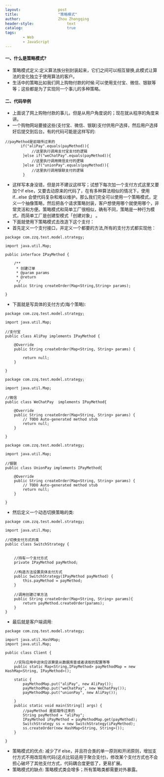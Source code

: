 ```yaml
---
layout:					post
title:					"策略模式"
author:					Zhou Zhongqing
header-style:				text
catalog:					true
tags:
		- Web
		- JavaScript
---
```

#### 一、什么是策略模式?
- 策略模式定义:定义算法族分别封装起来，它们之间可以相互替换,此模式让算法的变化独立于使用算法的客户。
- 生活中的策略比如我们网上购物付款的时候:可以使用支付宝、微信、银联等等；这些都是为了实现同一个事儿的多种策略。

#### 二、代码举例
- 上面说了网上购物付款的事儿，但是从用户角度说的；现在就从程序的角度来讲。
- 一个购物网站要接这些(支付宝、微信、银联)支付供用户选择，然后用户选择好后提交到后台。有的代码可能是这样写的:

```
//payMethod是前端传过来的
       if("aliPay".equals(payMethod)){
			//这里执行调用支付宝支付的逻辑
		}else if("weChatPay".equals(payMethod)){
			//这里执行调用微信支付的逻辑
		}else if("unionPay".equals(payMethod)){
			//这里执行调用银联支付的逻辑
		}
```
- 这样写本身没错，但是并不建议这样写；试想下每次加一个支付方式这里又要加个if else，又要去动原来的代码了，在有多种算法相似的情况下，使用 if...else 会使代码复杂和难以维护。那么我们完全可以使用一个策略模式，定义一个抽像策略，然后把各个请求策略封装，客户想使用哪个就使用哪个，非常灵活和方便。策略模式和简单工厂很相似，确有不同，策略是一种行为模式，而简单工厂是创建型模式「创建对象」 。
- 下面就使用下策略模式去改造下这个支付：
- 首先定义一个支付接口，并定义一个都要的方法,所有的支付方式都实现他：

```
package com.zzq.test.model.strategy;

import java.util.Map;

public interface IPayMethod {

	/**
	 * 创建订单
	 * @param params
	 * @return
	 */
	public String createOrder(Map<String,String> params);
	
}

```
- 下面就是写具体的支付方式(每个策略):

```
package com.zzq.test.model.strategy;

import java.util.Map;

//支付宝
public class AliPay implements IPayMethod {

	@Override
	public String createOrder(Map<String, String> params) {
		
		return null;
	}

}

```

```
package com.zzq.test.model.strategy;

import java.util.Map;

//微信
public class WeChatPay  implements IPayMethod{

	@Override
	public String createOrder(Map<String, String> params) {
		// TODO Auto-generated method stub
		return null;
	}

}

```

```
package com.zzq.test.model.strategy;

import java.util.Map;

//银联
public class UnionPay implements IPayMethod{

	@Override
	public String createOrder(Map<String, String> params) {
		// TODO Auto-generated method stub
		return null;
	}

}

```
- 然后定义一个动态切换策略的类:

```
package com.zzq.test.model.strategy;

import java.util.Map;

//切换支付方式的类
public class SwitchStrategy {

	
	//持有一个支付方式
	private IPayMethod payMethod;
	
	//构造方法设置具体支付方式
	public SwitchStrategy(IPayMethod payMethod) {
		this.payMethod = payMethod;
	}
	
	//调用创建订单方法
	public String createOrder(Map<String, String> params){
		return payMethod.createOrder(params);
	}
}

```
- 最后就是客户端调用:

```
package com.zzq.test.model.strategy;

import java.util.HashMap;
import java.util.Map;

public class Client {
	
	//实际应用中这块应该算是从数据库查或者读取的配置等等
	public static Map<String,IPayMethod> payMethodMap = new HashMap<String, IPayMethod>();
	
	static {
		payMethodMap.put("aliPay", new AliPay());
		payMethodMap.put("weChatPay", new WeChatPay());
		payMethodMap.put("unionPay", new AliPay());
		
	}
	public static void main(String[] args) {
		//payMethod 是前端传过来的
		String payMethod = "aliPay";
		IPayMethod iPayMethod = payMethodMap.get(payMethod);
		SwitchStrategy ss = new SwitchStrategy(iPayMethod);
		ss.createOrder(new HashMap<String, String>());
	}

}

```
- 策略模式的优点: 减少了if else，并且符合类的单一原则和开闭原则，增加支付方式不用改现有代码(这点比较适用于聚合支付)，修改某个支付方式也不会担心破坏了其他支付方式，代码耦合度更低了，更易扩展。
- 策略模式的缺点: 策略模式类会增多；所有策略类都需要对外暴露。